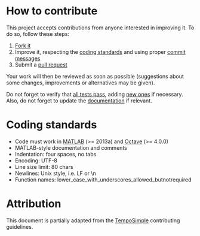 # How to contribute

This project accepts contributions from anyone interested in improving it. To
do so, follow these steps:

1. [Fork it](https://github.com/fakenmc/perfandpubtools/fork)
2. Improve it, respecting the <a href="#codstand">coding standards</a> and
using proper [commit messages](https://chris.beams.io/posts/git-commit/)
3. Submit a [pull request](https://help.github.com/articles/creating-a-pull-request)

Your work will then be reviewed as soon as possible (suggestions about some
changes, improvements or alternatives may be given).

Do not forget to verify that
[all tests pass](https://github.com/fakenmc/perfandpubtools/blob/master/tests/tests_all.m),
adding [new ones](https://github.com/fakenmc/perfandpubtools/tree/master/tests) if
necessary. Also, do not forget to update the [documentation](docs/userguide.md)
if relevant.

<a name="codstand" />

# Coding standards

* Code must work in [MATLAB] (>= 2013a) and [Octave] (>= 4.0.0)
* MATLAB-style documentation and comments
* Indentation: four spaces, no tabs
* Encoding: UTF-8
* Line size limit: 80 chars
* Newlines: Unix style, i.e. LF or \n
* Function names: lower_case_with_underscores_allowed_butnotrequired

# Attribution

This document is partially adapted from the [TempoSimple](https://github.com/gnugat-legacy/tempo-simple/blob/master/CONTRIBUTING.m)
contributing guidelines.

[MATLAB]: http://www.mathworks.com/products/matlab/
[Octave]: https://gnu.org/software/octave/
